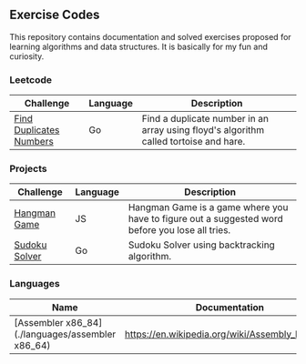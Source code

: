 ## Exercise Codes

This repository contains documentation and solved exercises proposed for learning algorithms and data structures. It is 
basically for my fun and curiosity.

### Leetcode
| Challenge                                                           | Language | Description                                                                           |
|---------------------------------------------------------------------|----------|---------------------------------------------------------------------------------------|
| [Find Duplicates Numbers](./leetcode/find-duplicates-tortoise-hare) | Go       | Find a duplicate number in an array using floyd's algorithm called tortoise and hare. |

### Projects
| Challenge                                 | Language | Description                                                                                     |
|-------------------------------------------|----------|-------------------------------------------------------------------------------------------------|
| [Hangman Game](./projects/hangman-game)   | JS       | Hangman Game is a game where you have to figure out a suggested word before you lose all tries. |
| [Sudoku Solver](./projects/sudoku-solver) | Go       | Sudoku Solver using backtracking algorithm.                                                     |

### Languages
| Name                                             | Documentation                                   |
|--------------------------------------------------|-------------------------------------------------|
| [Assembler x86_84](./languages/assembler x86_64) | https://en.wikipedia.org/wiki/Assembly_language |

